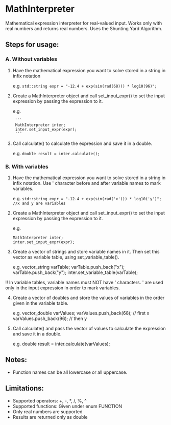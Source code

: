 # MathInterpreter
Mathematical expression interpreter for real-valued input.
Works only with real numbers and returns real numbers. Uses the Shunting
Yard Algorithm.

## Steps for usage:

### A. Without variables
1. Have the mathematical expression you want to solve stored in a string in infix notation
		  
	e.g. `std::string expr = "-12.4 + exp(sin(rad(68))) * log10(96)";`

2. Create a MathInterpreter object and call set_input_expr() to set the input expression by passing the expression to it.
	
	e.g. 	

		```
		MathInterpreter inter;
		inter.set_input_expr(expr);
		```

3. Call calculate() to calculate the expression and save it in a double.
		   
	e.g. `double result = inter.calculate();`

### B. With variables
1. Have the mathematical expression you want to solve stored in a string in infix notation. Use ' character before and after variable names to mark variables.

	e.g. `std::string expr = "-12.4 + exp(sin(rad('x'))) * log10('y')"; //x and y are variables`
		
2. Create a MathInterpreter object and call set_input_expr() to set the input expression by passing the expression to it.

	e.g. 
	```
	MathInterpreter inter; 
	inter.set_input_expr(expr);
	```

3. Create a vector of strings and store variable names in it. Then set this vector as variable table, using set_variable_table().

	e.g. vector_string varTable; varTable.push_back("x"); varTable.push_back("y"); inter.set_variable_table(varTable);

!! In variable tables, variable names must NOT have ' characters. ' are used only in the input expression in order to mark variables.

4. Create a vector of doubles and store the values of variables in the order given in the variable table.

	e.g. vector_double varValues; varValues.push_back(68); // first x varValues.push_back(96); // then y

5. Call calculate() and pass the vector of values to calculate the expression and save it in a double.

	e.g. double result = inter.calculate(varValues);

## Notes:
  - Function names can be all lowercase or all uppercase.

## Limitations:
  - Supported operators: +, -, *, /, %, ^
  - Supported functions: Given under enum FUNCTION
  - Only real numbers are supported
  - Results are returned only as double
